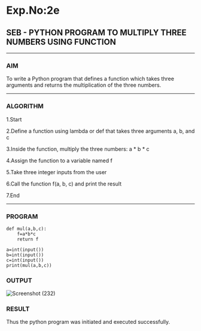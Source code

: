 # Exp.No:2e  
## SEB - PYTHON PROGRAM TO MULTIPLY THREE NUMBERS USING FUNCTION

---

### AIM  
To write a Python program that defines a function which takes three arguments and returns the multiplication of the three numbers.

---

### ALGORITHM

1.Start

2.Define a function using lambda or def that takes three arguments a, b, and c

3.Inside the function, multiply the three numbers: a * b * c

4.Assign the function to a variable named f

5.Take three integer inputs from the user

6.Call the function f(a, b, c) and print the result

7.End



---

### PROGRAM

```
def mul(a,b,c):
    f=a*b*c
    return f
    
a=int(input())
b=int(input())
c=int(input())
print(mul(a,b,c))

```
### OUTPUT
![Screenshot (232)](https://github.com/user-attachments/assets/83ba9be6-6f7f-48b3-919c-02b5a0ff1f73)

### RESULT
Thus the python program was initiated and executed successfully.
